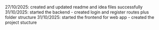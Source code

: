 27/10/2025: created and updated readme and idea files successfully
31/10/2025: started the backend - created login and register routes plus folder structure
31/10/2025: started the frontend for web app - created the project stucture